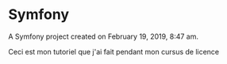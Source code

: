 Symfony
=======

A Symfony project created on February 19, 2019, 8:47 am.


Ceci est mon tutoriel que j'ai fait pendant mon cursus de licence